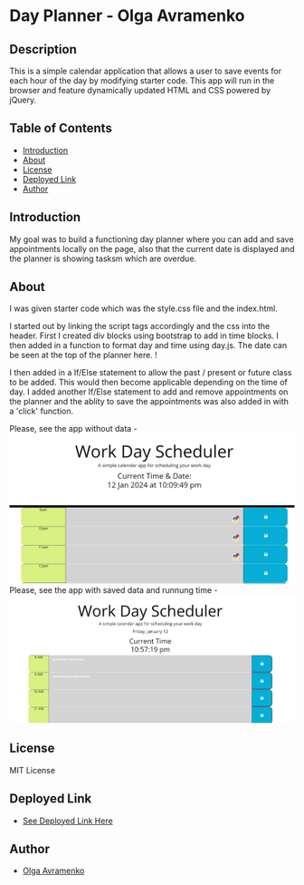 # Day Planner - Olga Avramenko

## Description
This is a simple calendar application that allows a user to save events for each hour of the day by modifying starter code. This app will run in the browser and feature dynamically updated HTML and CSS powered by jQuery.
## Table of Contents

- [Introduction](#introduction)
- [About](#about)
- [License](#license)
- [Deployed Link](#deployed-link)
- [Author](#author)


## Introduction

My goal was to build a functioning day planner where you can add and save appointments locally on the page, also that the current date is displayed and the planner is showing tasksm which are overdue. 


## About
I was given starter code which was the style.css file and the index.html. 

I started out by linking the script tags accordingly and the css into the header. First I created div blocks using bootstrap to add in time blocks. I then added in a function to format day and time using day.js. The date can be seen at the top of the planner here. !

I then added in a If/Else statement to allow the past / present or future class to be added. This would then become applicable depending on the time of day. I added another If/Else statement to add and remove appointments on the planner and the ablity to save the appointments was also added in with a 'click' function. 

Please, see the app without data - ![Alt text](<assets/images/screenshot1.png>)
Please, see the app with saved data and runnung time - ![Alt text](<assets/images/screenshot2.png>)



## License

MIT License

## Deployed Link
 * [See Deployed Link Here](https://elismountain.github.io/Olga-Daily-Planner-App/)

## Author
 * [Olga Avramenko](https://github.com/elismountain/Olga-Daily-Planner-App)
